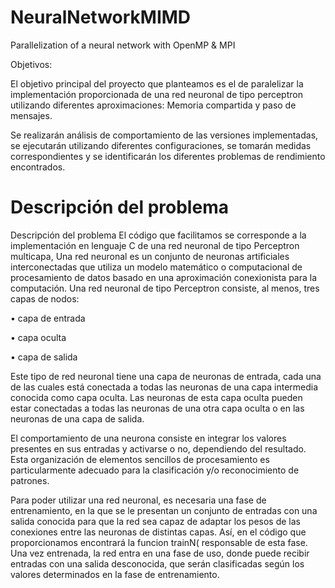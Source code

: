 # NeuralNetworkMIMD
Parallelization of a neural network with OpenMP & MPI

Objetivos:

El objetivo principal del proyecto que planteamos es el de paralelizar la implementación proporcionada de una red neuronal de tipo perceptron utilizando diferentes aproximaciones: Memoria compartida y paso de mensajes.

Se realizarán análisis de comportamiento de las versiones implementadas, se ejecutarán utilizando diferentes configuraciones, se tomarán medidas correspondientes y se identificarán los diferentes problemas de rendimiento encontrados.

# Descripción del problema
Descripción del problema
El código que facilitamos se corresponde a la implementación en lenguaje C de una red neuronal de tipo Perceptron multicapa,
Una red neuronal es un conjunto de neuronas artificiales interconectadas que utiliza un modelo matemático o computacional de procesamiento de datos basado en una aproximación conexionista para la computación. Una red neuronal de tipo Perceptron consiste, al menos, tres capas de nodos:

• capa de entrada

• capa oculta

• capa de salida

Este tipo de red neuronal tiene una capa de neuronas de entrada, cada una de las cuales está conectada a todas las neuronas de una capa intermedia conocida como capa oculta. Las neuronas de esta capa oculta pueden estar conectadas a todas las neuronas de una otra capa oculta o en las neuronas de una capa de salida.

El comportamiento de una neurona consiste en integrar los valores presentes en sus entradas y activarse o no, dependiendo del resultado. Esta organización de elementos sencillos de procesamiento es particularmente adecuado para la clasificación y/o reconocimiento de patrones.

Para poder utilizar una red neuronal, es necesaria una fase de entrenamiento, en la que se le presentan un conjunto de entradas con una salida conocida para que la red sea capaz de adaptar los pesos de las conexiones entre las neuronas de distintas capas. Así, en el código que proporcionamos encontrará la funcion trainN( responsable de esta fase. Una vez entrenada, la red entra en una fase de uso, donde puede recibir entradas con una salida desconocida, 
que serán clasificadas según los valores determinados en la fase de entrenamiento.
